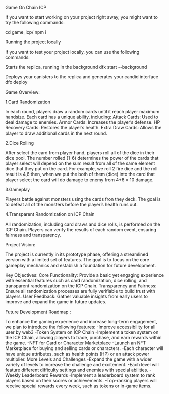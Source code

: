 Game On Chain ICP

If you want to start working on your project right away, you might want to try the following commands:

cd game_icp/
npm i

Running the project locally

If you want to test your project locally, you can use the following commands:

Starts the replica, running in the background
dfx start --background

Deploys your canisters to the replica and generates your candid interface
dfx deploy


Game Overview:

1.Card Randomization

In each round, players draw a random cards until it reach player maximum handsize.
Each card has a unique ability, including:
Attack Cards: Used to deal damage to enemies.
Armor Cards: Increases the player’s defense.
HP Recovery Cards: Restores the player’s health.
Extra Draw Cards: Allows the player to draw additional cards in the next round.

2.Dice Rolling

After select the card from player hand, players roll all of the dice in their dice pool.
The number rolled (1-6) determines the power of the cards that player select will depend on the sum result from all of the same element dice that they put on the card. For example, we roll 2 fire dice and the roll result is 4,6 then, when we put the both of them (dice) into the card that player select the card will do damage to enemy from 4+6 = 10 damage.

3.Gameplay

Players battle against monsters using the cards fron they deck.
The goal is to defeat all of the monsters before the player’s health runs out.

4.Transparent Randomization on ICP Chain

All randomization, including card draws and dice rolls, is performed on the ICP Chain.
Players can verify the results of each random event, ensuring fairness and transparency.

Project Vision:

The project is currently in its prototype phase, offering a streamlined version with a limited set of features. The goal is to focus on the core gameplay mechanics and establish a foundation for future development.


Key Objectives:
Core Functionality: Provide a basic yet engaging experience with essential features such as card randomization, dice rolling, and transparent randomization on the ICP Chain.
Transparency and Fairness: Ensure all randomization processes are fully verifiable to build trust with players.
User Feedback: Gather valuable insights from early users to improve and expand the game in future updates.


Future Development Roadmap :

To enhance the gaming experience and increase long-term engagement, we plan to introduce the following features:
-Improve accessibility for all user by web3
-Token System on ICP Chain
-Implement a token system on the ICP Chain, allowing players to trade, purchase, and earn rewards within the game.
-NFT for Card or Character Marketplace
-Launch an NFT Marketplace for buying and selling cards or characters.
-Each character will have unique attributes, such as health points (HP) or an attack power multiplier.
More Levels and Challenges
-Expand the game with a wider variety of levels to increase the challenge and excitement.
-Each level will feature different difficulty settings and enemies with special abilities.
-Weekly Leaderboard Rewards
-Implement a leaderboard system to rank players based on their scores or achievements.
-Top-ranking players will receive special rewards every week, such as tokens or in-game items.